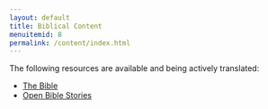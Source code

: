 ```yaml
---
layout: default
title: Biblical Content
menuitemid: 8
permalink: /content/index.html
---
```


The following resources are available and being actively translated:

-   [The Bible](/bible)
-   [Open Bible Stories](/stories)